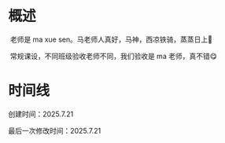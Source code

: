 # 概述

​	老师是 ma xue sen。马老师人真好，马神，西凉铁骑，蒸蒸日上🤣

​	常规课设，不同班级验收老师不同，我们验收是 ma 老师，真不错😋	

# 时间线

创建时间：2025.7.21

最后一次修改时间：2025.7.21
